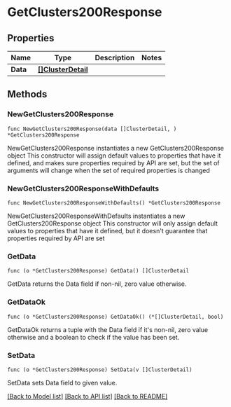 # GetClusters200Response

## Properties

Name | Type | Description | Notes
------------ | ------------- | ------------- | -------------
**Data** | [**[]ClusterDetail**](ClusterDetail.md) |  | 

## Methods

### NewGetClusters200Response

`func NewGetClusters200Response(data []ClusterDetail, ) *GetClusters200Response`

NewGetClusters200Response instantiates a new GetClusters200Response object
This constructor will assign default values to properties that have it defined,
and makes sure properties required by API are set, but the set of arguments
will change when the set of required properties is changed

### NewGetClusters200ResponseWithDefaults

`func NewGetClusters200ResponseWithDefaults() *GetClusters200Response`

NewGetClusters200ResponseWithDefaults instantiates a new GetClusters200Response object
This constructor will only assign default values to properties that have it defined,
but it doesn't guarantee that properties required by API are set

### GetData

`func (o *GetClusters200Response) GetData() []ClusterDetail`

GetData returns the Data field if non-nil, zero value otherwise.

### GetDataOk

`func (o *GetClusters200Response) GetDataOk() (*[]ClusterDetail, bool)`

GetDataOk returns a tuple with the Data field if it's non-nil, zero value otherwise
and a boolean to check if the value has been set.

### SetData

`func (o *GetClusters200Response) SetData(v []ClusterDetail)`

SetData sets Data field to given value.



[[Back to Model list]](../README.md#documentation-for-models) [[Back to API list]](../README.md#documentation-for-api-endpoints) [[Back to README]](../README.md)



